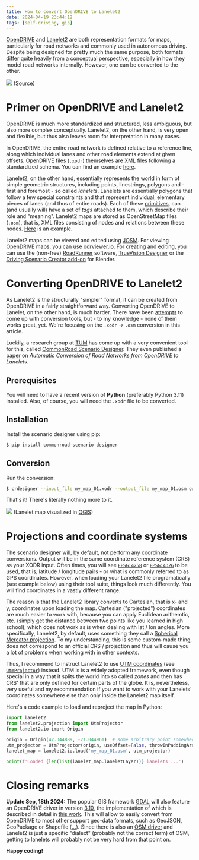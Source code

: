 ```yaml
---
title: How to convert OpenDRIVE to Lanelet2
date: 2024-04-19 23:44:12
tags: [self-driving, gis]
---
```


[OpenDRIVE](https://www.asam.net/standards/detail/opendrive/) and [Lanelet2](https://github.com/fzi-forschungszentrum-informatik/Lanelet2) are both representation formats for maps, particularly for road networks and commonly used in autonomous driving. Despite being designed for pretty much the same purpose, both formats differ quite heavily from a conceptual perspective, especially in how they model road networks internally. However, one can be converted to the other.

![](images/opendrive-cover.webp)
([Source](https://carla.readthedocs.io/en/latest/tuto_content_authoring_maps/))

# Primer on OpenDRIVE and Lanelet2
OpenDRIVE is much more standardized and structured, less ambiguous, but also more complex conceptually. Lanelet2, on the other hand, is very open and flexible, but thus also leaves room for interpretation in many cases.

In OpenDRIVE, the entire road network is defined relative to a reference line, along which individual lanes and other road elements extend at given offsets. OpenDRIVE files (`.xodr`) themselves are XML files following a standardized schema.  You can find an example [here](https://github.com/carla-simulator/carla/blob/dev/PythonAPI/util/opendrive/TownBig.xodr).

Lanelet2, on the other hand, essentially represents the world in form of simple geometric structures, including points, linestrings, polygons and - first and foremost - so called _lanelets_. Lanelets are essentially polygons that follow a few special constraints and that represent individual, elementary pieces of lanes (and thus of entire roads). Each of these [primitives](https://github.com/fzi-forschungszentrum-informatik/Lanelet2/blob/master/lanelet2_core/doc/LaneletPrimitives.md), can (and usually will) have a set of _tags_ attached to them, which describe their role and "meaning". Lanelet2 maps are stored as OpenStreetMap files (`.osm`), that is, XML files consisting of nodes and relations between these nodes. [Here](https://github.com/fzi-forschungszentrum-informatik/Lanelet2/blob/master/lanelet2_maps/res/mapping_example.osm) is an example.

Lanelet2 maps can be viewed and edited using [JOSM](https://josm.openstreetmap.de/). For viewing OpenDRIVE maps, you can use [odrviewer.io](https://odrviewer.io/). For creating and editing, you can use the (non-free) [RoadRunner](https://carla.readthedocs.io/en/latest/tuto_content_authoring_maps/#create-a-road-network-using-roadrunner) software, [TrueVision Designer](https://www.truevision.ai/designer) or the [Driving Scenario Creator add-on](https://github.com/johschmitz/blender-driving-scenario-creator) for Blender.

# Converting OpenDRIVE to Lanelet2
As Lanelet2 is the structurally "simpler" format, it can be created from OpenDRIVE in a fairly straightforward way. Converting OpenDRIVE to Lanelet, on the other hand, is much harder. There have been [attempts](https://carla.readthedocs.io/en/latest/tuto_G_openstreetmap/#convert-openstreetmap-format-to-opendrive-format) to come up with conversion tools, but - to my knowledge - none of them works great, yet. We're focusing on the `.xodr` -> `.osm` conversion in this article.

Luckily, a research group at [TUM](https://www.tum.de/) has come up with a very convenient tool for this, called [CommonRoad Scenario Designer](https://commonroad.in.tum.de/tools/scenario-designer). They even published a [paper](https://mediatum.ub.tum.de/1449005) on _Automatic Conversion of Road Networks from OpenDRIVE to Lanelets_.

## Prerequisites
You will need to have a recent version of **Python** (preferably Python 3.11) installed. Also, of course, you will need the `.xodr` file to be converted.

## Installation
Install the scenario designer using pip:

```bash
$ pip install commonroad-scenario-designer
```

## Conversion
Run the conversion:

```bash
$ crdesigner --input_file my_map_01.xodr --output_file my_map_01.osm odrlanelet2
```

That's it! There's literally nothing more to it.

![](images/lanelet_map.webp)
(Lanelet map visualized in [QGIS](https://qgis.org))

# Projections and coordinate systems

The scenario designer will, by default, not perform any coordinate conversions. Output will be in the same coordinate reference system (CRS) as your XODR input. Often times, you will see [`EPSG:4258`](https://epsg.io/4258) or [`EPSG:4326`](https://epsg.io/4326) to be used, that is, latitude / longitude pairs - or what is commonly referred to as GPS coordinates. However, when loading your Lanelet2 file programatically (see example below) using their tool suite, things look much differently. You will find coordinates in a vastly different range.

The reason is that the Lanelet2 library converts to Cartesian, that is x- and y, coordinates upon loading the map. Cartesian ("projected") coordinates are much easier to work with, because you can apply Euclidean arithemtic, etc. (simply get the distance between two points like you learned in high school), which does not work as is when dealing with lat / lon angles. More specifically, Lanelet2, by default, uses something they call a [Spherical Mercator projection](https://github.com/fzi-forschungszentrum-informatik/Lanelet2/blob/master/lanelet2_io/include/lanelet2_io/Projection.h#L54). To my understanding, this is some custom-made thing, does not correspond to an official CRS / projection and thus will cause you a lot of problems when working with in other contexts.

Thus, I recommend to instruct Lanelet2 to use [UTM coordinates](https://en.wikipedia.org/wiki/Universal_Transverse_Mercator_coordinate_system) (see [`UtmProjector`](https://github.com/fzi-forschungszentrum-informatik/Lanelet2/blob/master/lanelet2_projection/src/UTM.cpp#L8)) instead. UTM is is a widely adopted framework, even though special in a way that it splits the world into so called _zones_ and then has CRS' that are only defined for certain parts of the globe. It is, nevertheless, very useful and my recommendation if you want to work with your Lanelets' coordinates somewhere else than only inside the Lanelet2 map itself.

Here's a code example to load and reproject the map in Python:

```python
import lanelet2
from lanelet2.projection import UtmProjector
from lanelet2.io imprt Origin

origin = Origin(42.344889, -71.044961)  # some arbitrary point somewhere close to (within a few km) to the center of your map
utm_projector = UtmProjector(origin, useOffset=False, throwInPaddingArea=False)
lanelet_map = lanelet2.io.load('my_map_01.osm', utm_projector)

print(f'Loaded {len(list(lanelet_map.laneletLayer))} lanelets ...')
```

# Closing remarks
**Update Sep, 18th 2024:** The popular GIS framework [GDAL](https://gdal.org) will also feature an OpenDRIVE driver in version [3.10](https://github.com/OSGeo/gdal/pull/9504), the implementation of which is described in detail in [this work](https://elib.dlr.de/110123/). This will allow to easily convert from OpenDRIVE to most other support geo-data formats, such as GeoJSON, GeoPackage or Shapefile ([...](http://switchfromshapefile.org/)). Since there is also an [OSM driver](https://gdal.org/en/latest/drivers/vector/osm.html) and Lanelet2 is just a specific "dialect" (probably not the correct term) of OSM, getting to lanelets will probably not be very hard from that point on.


**Happy coding!**
